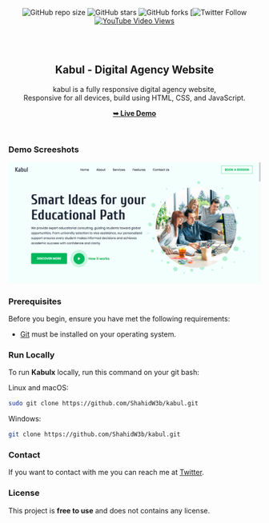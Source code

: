 <div align="center">
  
  ![GitHub repo size](#)
  ![GitHub stars](#)
  ![GitHub forks](#)
[![Twitter Follow](#)
  [![YouTube Video Views](#)](#)

  <br />
  <br />

  <h2 align="center">Kabul - Digital Agency Website</h2>

  kabul is a fully responsive digital agency website, <br />Responsive for all devices, build using HTML, CSS, and JavaScript.

  <a href="#"><strong>➥ Live Demo</strong></a>

</div>

<br />

### Demo Screeshots

![Kabul Desktop Demo](./readme-images/Desktop1.png "Desktop Demo")

### Prerequisites

Before you begin, ensure you have met the following requirements:

* [Git](https://git-scm.com/downloads "Download Git") must be installed on your operating system.

### Run Locally

To run **Kabulx** locally, run this command on your git bash:

Linux and macOS:

```bash
sudo git clone https://github.com/ShahidW3b/kabul.git
```

Windows:

```bash
git clone https://github.com/ShahidW3b/kabul.git
```

### Contact

If you want to contact with me you can reach me at [Twitter](https://www.twitter.com/bibliophile).

### License

This project is **free to use** and does not contains any license.
